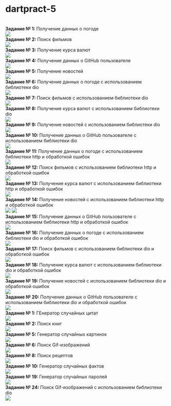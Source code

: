 # dartpract-5
<br><strong>Задание № 1: </strong>Получение данных о погоде</br> 
![](https://github.com/kvaskvasych/dartpract-5/raw/main/practdart5/1.jpg)
<br><strong>Задание № 2: </strong>Поиск фильмов </br>
![](https://github.com/kvaskvasych/dartpract-5/raw/main/practdart5/2.jpg)
<br><strong>Задание № 3: </strong>Получение курса валют</br>
![](https://github.com/kvaskvasych/dartpract-5/raw/main/practdart5/3.jpg)
<br><strong>Задание № 4: </strong>Получение данных о GitHub пользователе</br>
![](https://github.com/kvaskvasych/dartpract-5/raw/main/practdart5/4.jpg)
<br><strong>Задание № 5: </strong>Получение новостей</br>
![](https://github.com/kvaskvasych/dartpract-5/raw/main/practdart5/5.jpg)
<br><strong>Задание № 6: </strong>Получение данных о погоде с использованием библиотеки dio</br>
![](https://github.com/kvaskvasych/dartpract-5/raw/main/practdart5/6.jpg)
<br><strong>Задание № 7: </strong>Поиск фильмов с использованием библиотеки dio</br>
![](https://github.com/kvaskvasych/dartpract-5/raw/main/practdart5/7.jpg)
<br><strong>Задание № 8: </strong>Получение курса валют с использованием библиотеки dio</br>
![](https://github.com/kvaskvasych/dartpract-5/raw/main/practdart5/8.jpg)
<br><strong>Задание № 9: </strong>Получение новостей с использованием библиотеки dio</br>
![](https://github.com/kvaskvasych/dartpract-5/raw/main/practdart5/9.jpg)
<br><strong>Задание № 10: </strong>Получение данных о GitHub пользователе с использованием библиотеки dio</br>
![](https://github.com/kvaskvasych/dartpract-5/raw/main/practdart5/10.jpg)
<br><strong>Задание № 11: </strong>Получение данных о погоде с использованием библиотеки http и обработкой ошибок</br>
![](https://github.com/kvaskvasych/dartpract-5/raw/main/practdart5/11.jpg)
<br><strong>Задание № 12: </strong>Поиск фильмов с использованием библиотеки http и обработкой ошибок</br>
![](https://github.com/kvaskvasych/dartpract-5/raw/main/practdart5/12.jpg)
<br><strong>Задание № 13: </strong> Получение курса валют с использованием библиотеки http и обработкой ошибок</br>
![](https://github.com/kvaskvasych/dartpract-5/raw/main/practdart5/13.jpg)
<br><strong>Задание № 14: </strong>Получение новостей с использованием библиотеки http и обработкой ошибок</br>
![](https://github.com/kvaskvasych/dartpract-5/raw/main/practdart5/14.1.jpg)
![](https://github.com/kvaskvasych/dartpract-5/raw/main/practdart5/14.2.jpg)
<br><strong>Задание № 15: </strong>Получение данных о GitHub пользователе с использованием библиотеки http и обработкой ошибок</br>
![](https://github.com/kvaskvasych/dartpract-5/raw/main/practdart5/15.jpg)
<br><strong>Задание № 16: </strong>Получение данных о погоде с использованием библиотеки dio и обработкой ошибок</br>
![](https://github.com/kvaskvasych/dartpract-5/raw/main/practdart5/16.jpg)
<br><strong>Задание № 17: </strong>Поиск фильмов с использованием библиотеки dio и обработкой ошибок</br>
![](https://github.com/kvaskvasych/dartpract-5/raw/main/practdart5/17.jpg)
<br><strong>Задание № 18: </strong>Получение курса валют с использованием библиотеки dio и обработкой ошибок</br>
![](https://github.com/kvaskvasych/dartpract-5/raw/main/practdart5/18.jpg)
<br><strong>Задание № 19: </strong>Получение новостей с использованием библиотеки dio и обработкой ошибок</br>
![](https://github.com/kvaskvasych/dartpract-5/raw/main/practdart5/19.jpg)
<br><strong>Задание № 20: </strong>Получение данных о GitHub пользователе с использованием библиотеки dio и обработкой ошибок</br>
![](https://github.com/kvaskvasych/dartpract-5/raw/main/practdart5/20.jpg)
<br><strong>Задание № 1: </strong>ГЕнератор случайных цитат</br>
![](https://github.com/kvaskvasych/dartpract-5/raw/main/practdart5/20.jpg)
<br><strong>Задание № 2: </strong>Поиск книг</br>
![](https://github.com/kvaskvasych/dartpract-5/raw/main/practdart5/20.jpg)
<br><strong>Задание № 5: </strong>Генератор случайных картинок</br>
![](https://github.com/kvaskvasych/dartpract-5/raw/main/practdart5/20.jpg)
<br><strong>Задание № 6: </strong>Поиск Gif-изображений</br>
![](https://github.com/kvaskvasych/dartpract-5/raw/main/practdart5/20.jpg)
<br><strong>Задание № 8: </strong>Поиск рецептов</br>
![](https://github.com/kvaskvasych/dartpract-5/raw/main/practdart5/20.jpg)
<br><strong>Задание № 10: </strong>Генератор случайных фактов</br>
![](https://github.com/kvaskvasych/dartpract-5/raw/main/practdart5/20.jpg)
<br><strong>Задание № 19: </strong>Генератор случайных паролей</br>
![](https://github.com/kvaskvasych/dartpract-5/raw/main/practdart5/20.jpg)
<br><strong>Задание № 24: </strong>Поиск Gif-изображений с использованием библиотеки dio</br>
![](https://github.com/kvaskvasych/dartpract-5/raw/main/practdart5/20.jpg)
